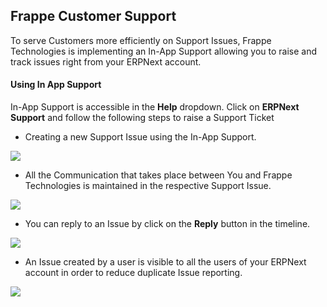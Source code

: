 <section class='top-section'>
<h1>Frappe Customer Support</h1>
</section>


To serve Customers more efficiently on Support Issues, Frappe Technologies is implementing an In-App Support allowing you to raise and track issues right from your ERPNext account.

#### Using In App Support

In-App Support is accessible in the **Help** dropdown. Click on **ERPNext Support** and follow the following steps to raise a Support Ticket


- Creating a new Support Issue using the In-App Support.
<img class="img-responsive feature-image screenshot" src="/assets/erpnext_com/images/in-app-support/sp.gif">

- All the Communication that takes place between You and Frappe Technologies is maintained in the respective Support Issue.
<img class="img-responsive feature-image screenshot" src="/assets/erpnext_com/images/in-app-support/sp2.gif">

- You can reply to an Issue by click on the **Reply** button in the timeline.
<img class="img-responsive feature-image screenshot" src="/assets/erpnext_com/images/in-app-support/sp3.gif">

- An Issue created by a user is visible to all the users of your ERPNext account in order to reduce duplicate Issue reporting.
<img class="img-responsive feature-image screenshot" src="/assets/erpnext_com/images/in-app-support/sp1.png">
